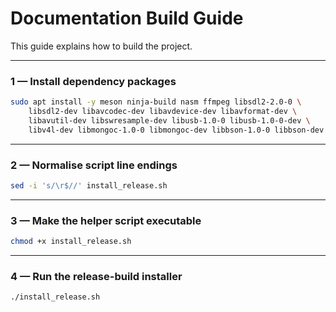 # Documentation Build Guide

This guide explains how to build the project.

---

### 1 — Install dependency packages

```bash
sudo apt install -y meson ninja-build nasm ffmpeg libsdl2-2.0-0 \
    libsdl2-dev libavcodec-dev libavdevice-dev libavformat-dev \
    libavutil-dev libswresample-dev libusb-1.0-0 libusb-1.0-0-dev \
    libv4l-dev libmongoc-1.0-0 libmongoc-dev libbson-1.0-0 libbson-dev libxml2-dev
```

---

### 2 — Normalise script line endings

```bash
sed -i 's/\r$//' install_release.sh
```

---

### 3 — Make the helper script executable

```bash
chmod +x install_release.sh
```

---

### 4 — Run the release-build installer

```bash
./install_release.sh
```

